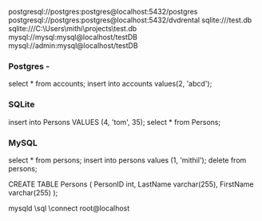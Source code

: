 postgresql://postgres:postgres@localhost:5432/postgres
postgresql://postgres:postgres@localhost:5432/dvdrental
sqlite:///test.db
sqlite:///C:\Users\mithi\projects\test.db
mysql://mysql:mysql@localhost/testDB
mysql://admin:mysql@localhost/testDB


### Postgres -

select * from accounts;
insert into accounts values(2, 'abcd');

### SQLite

insert into Persons VALUES (4, 'tom', 35);
select * from Persons;

### MySQL

select * from persons;
insert into persons values (1, 'mithil');
delete from persons;

CREATE TABLE Persons (
    PersonID int,
    LastName varchar(255),
    FirstName varchar(255)
);

mysqld
\sql
\connect root@localhost

